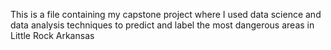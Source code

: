 This is a file containing my capstone project where I used data science and data analysis techniques to predict and label the most dangerous areas in Little Rock Arkansas
